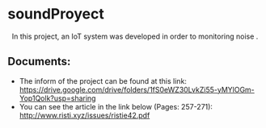 # soundProyect
<p align="center">
In this project, an IoT system was developed in order to monitoring noise .
</p>

## Documents:
- The inform of the project can be found at this link: https://drive.google.com/drive/folders/1fS0eWZ30LvkZi55-yMYlOGm-Yop1Qolk?usp=sharing
- You can see the article in the link below (Pages: 257-271): http://www.risti.xyz/issues/ristie42.pdf
